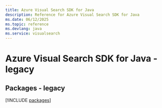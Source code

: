 ```yaml
---
title: Azure Visual Search SDK for Java
description: Reference for Azure Visual Search SDK for Java
ms.date: 06/12/2025
ms.topic: reference
ms.devlang: java
ms.service: visualsearch
---
```

# Azure Visual Search SDK for Java - legacy
## Packages - legacy
[!INCLUDE [packages](visual-search-index.md)]